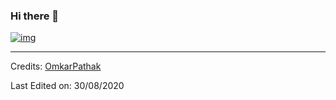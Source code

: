 ### Hi there 👋

[![img](https://i.imgur.com/HcaHoth.png)](https://omkarpathak.in)

-----
Credits: [OmkarPathak](https://github.com/OmkarPathak)

Last Edited on: 30/08/2020
